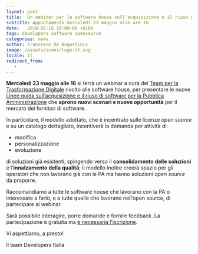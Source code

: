 ```yaml
---
layout: post
title:  Un webinar per le software house sull'acquisizione e il riuso del software
subtitle: Appuntamento mercoledì 23 maggio alle ore 16
date:   2018-05-16 10:00:00 +0100
tags: developers software opensource
categories: news
author: Francesco De Augustinis
image: /assets/icons/logo-it.svg
locale: it
redirect_from:
   - 
---
```


**Mercoledì 23 maggio alle 16** si terrà un webinar a cura del [Team per la Trasformazione Digitale](https://teamdigitale.governo.it/) rivolto alle software house, per presentare le nuove [Linee guida sull’acquisizione e il riuso di software per la Pubblica Amministrazione](https://docs.italia.it/AgID/linee-guida-riuso-software/lg-acquisizione-e-riuso-software-per-pa-docs/) che **aprono nuovi scenari e nuove opportunità** per il mercato dei fornitori di software.

In particolare, il modello adottato, che è incentrato sulle licenze *open source* e su un catalogo dettagliato, incentiverà la domanda per attività di:

* modifica
* personalizzazione
* evoluzione

di soluzioni già esistenti, spingendo verso il **consolidamento delle soluzioni** e l’**innalzamento della qualità**; il modello inoltre creerà spazio per gli operatori che non lavorano già con le PA ma hanno soluzioni *open source* da proporre.

Raccomandiamo a tutte le software house che lavorano con la PA o interessate a farlo, e a tutte quelle che lavorano nell’open source, di partecipare al webinar.

Sarà possibile interagire, porre domande e fornire feedback. La partecipazione è gratuita ma [è necessaria l'iscrizione](https://www.eventbrite.it/e/registrazione-le-nuove-linee-guida-per-lacquisizione-e-il-riuso-di-software-nella-pa-45845227309).

Vi aspettiamo, a presto!

Il team Developers Italia
